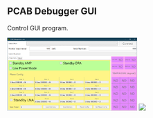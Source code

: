 ## PCAB Debugger GUI
Control GUI program.

<img src="https://github.com/mw-eng/PCAB_Debugger/blob/master/PCAB_Debugger_GUI/assets/UI1.png?raw=true" width="300px">
<img src="https://github.com/mw-eng/PCAB_Debugger/tree/master/PCAB_Debugger_GUI/assets/UI2.png?raw=true" width="300px">

